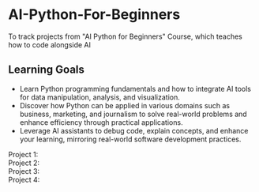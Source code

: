 # AI-Python-For-Beginners
To track projects from "AI Python for Beginners" Course, which teaches how to code alongside AI

## Learning Goals
- Learn Python programming fundamentals and how to integrate AI tools for data manipulation, analysis, and visualization.
- Discover how Python can be applied in various domains such as business, marketing, and journalism to solve real-world problems and enhance efficiency through practical applications.
- Leverage AI assistants to debug code, explain concepts, and enhance your learning, mirroring real-world software development practices.

Project 1:\
Project 2:\
Project 3:\
Project 4:

